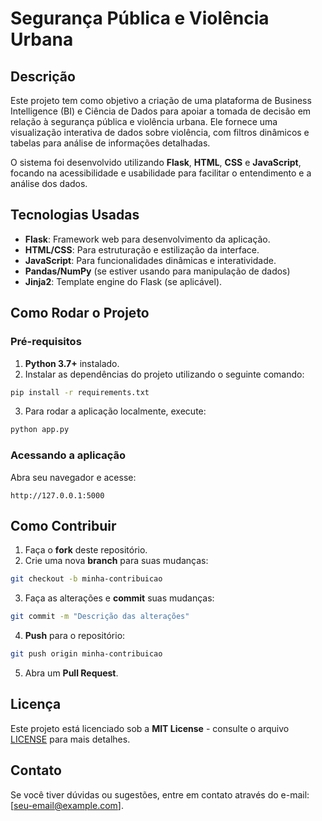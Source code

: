 
# Segurança Pública e Violência Urbana

## Descrição

Este projeto tem como objetivo a criação de uma plataforma de Business Intelligence (BI) e Ciência de Dados para apoiar a tomada de decisão em relação à segurança pública e violência urbana. Ele fornece uma visualização interativa de dados sobre violência, com filtros dinâmicos e tabelas para análise de informações detalhadas.

O sistema foi desenvolvido utilizando **Flask**, **HTML**, **CSS** e **JavaScript**, focando na acessibilidade e usabilidade para facilitar o entendimento e a análise dos dados.

## Tecnologias Usadas

- **Flask**: Framework web para desenvolvimento da aplicação.
- **HTML/CSS**: Para estruturação e estilização da interface.
- **JavaScript**: Para funcionalidades dinâmicas e interatividade.
- **Pandas/NumPy** (se estiver usando para manipulação de dados)
- **Jinja2**: Template engine do Flask (se aplicável).

## Como Rodar o Projeto

### Pré-requisitos

1. **Python 3.7+** instalado.
2. Instalar as dependências do projeto utilizando o seguinte comando:

```bash
pip install -r requirements.txt
```

3. Para rodar a aplicação localmente, execute:

```bash
python app.py
```

### Acessando a aplicação

Abra seu navegador e acesse:

```
http://127.0.0.1:5000
```

## Como Contribuir

1. Faça o **fork** deste repositório.
2. Crie uma nova **branch** para suas mudanças:

```bash
git checkout -b minha-contribuicao
```

3. Faça as alterações e **commit** suas mudanças:

```bash
git commit -m "Descrição das alterações"
```

4. **Push** para o repositório:

```bash
git push origin minha-contribuicao
```

5. Abra um **Pull Request**.

## Licença

Este projeto está licenciado sob a **MIT License** - consulte o arquivo [LICENSE](LICENSE) para mais detalhes.

## Contato

Se você tiver dúvidas ou sugestões, entre em contato através do e-mail: [seu-email@example.com].
